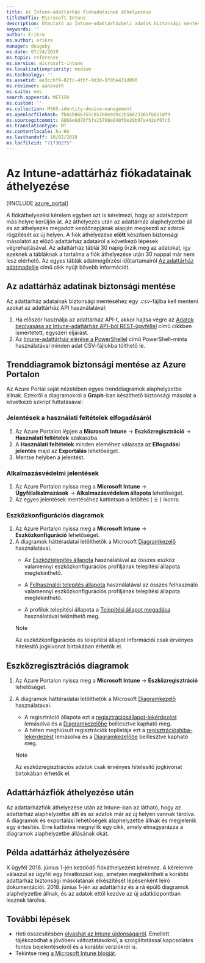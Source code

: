 ```yaml
---
title: Az Intune-adattárház fiókadatainak áthelyezése
titleSuffix: Microsoft Intune
description: Útmutató az Intune-adattárházbeli adatok biztonsági mentéséhez a fiók áthelyezése esetén.
keywords: ''
author: Erikre
ms.author: erikre
manager: dougeby
ms.date: 07/24/2019
ms.topic: reference
ms.service: microsoft-intune
ms.localizationpriority: medium
ms.technology: ''
ms.assetid: ee3ccbf9-82fc-4fbf-9d3d-8f05e431d090
ms.reviewer: aanavath
ms.suite: ems
search.appverid: MET150
ms.custom: ''
ms.collection: M365-identity-device-management
ms.openlocfilehash: fb86b066755c85208e9d9c2b5b823305f6011df9
ms.sourcegitcommit: 88b6e6d70f5fa15708e640f6e20b97a442ef07c5
ms.translationtype: MT
ms.contentlocale: hu-HU
ms.lasthandoff: 10/02/2019
ms.locfileid: "71730275"
---
```

# <a name="move-your-intune-data-warehouse-account-data"></a>Az Intune-adattárház fiókadatainak áthelyezése 

[!INCLUDE [azure_portal](../includes/azure_portal.md)]

A fiókáthelyezési kérelem egyben azt is kérelmezi, hogy az adatközpont más helyre kerüljön át. Az áthelyezés után az adattárház alaphelyzetbe áll és az áthelyezés megadott kezdőnapjának alapján megkezdi az adatok rögzítését az új helyen. A fiók áthelyezése **előtt** készítsen biztonsági másolatot az előző adattárház adatairól a következő lépések végrehajtásával. Az adattárház táblái 30 napig őrzik meg az adatokat, így ezeknek a tábláknak a tartalma a fiók áthelyezése után 30 nappal már nem lesz elérhető. Az egyes táblák adatmegőrzési időtartamairól [Az adattárház adatmodellje](reports-ref-data-model.md) című cikk nyújt bővebb információt. 

## <a name="back-up-your-data-warehouse-data"></a>Az adattárház adatinak biztonsági mentése 

Az adattárház adatainak biztonsági mentéséhez egy *.csv*-fájlba kell menteni azokat az adattárház API használatával:  

1. Ha először használja az adattárház API-t, akkor hajtsa végre az [Adatok beolvasása az Intune-adattárház API-ból REST-ügyféllel](reports-proc-data-rest.md) című cikkben ismertetett, egyszeri eljárást.
2. Az [Intune-adattárház elérése a PowerShellel](https://github.com/Microsoft/Intune-Data-Warehouse/tree/master/Samples/PowerShell) című PowerShell-minta használatával minden adat CSV-fájlokba tölthető le. 

## <a name="back-up-your-trend-charts-from-the-azure-portal"></a>Trenddiagramok biztonsági mentése az Azure Portalon

Az Azure Portal saját nézetében egyes trenddiagramok alaphelyzetbe állnak. Ezekről a diagramokról a **Graph**-ban készíthető biztonsági másolat a következő szkript futtatásával:   

### <a name="terms--conditions-acceptance-reports"></a>Jelentések a használati feltételek elfogadásáról
1. Az Azure Portalon lépjen a **Microsoft Intune** -> **Eszközregisztráció** -> **Használati feltételek** szakaszba.
2. A **Használati feltételek** minden eleméhez válassza az **Elfogadási jelentés** majd az **Exportálás** lehetőséget.
3. Mentse helyben a jelentést.
 
### <a name="app-protection-reports"></a>Alkalmazásvédelmi jelentések  
1. Az Azure Portalon nyissa meg a **Microsoft Intune** -> **Ügyfélalkalmazások** -> **Alkalmazásvédelem állapota** lehetőséget.
2. Az egyes jelentések mentéséhez kattintson a letöltés ( ⤓ ) ikonra.

### <a name="device-configuration-charts"></a>Eszközkonfigurációs diagramok 
1. Az Azure Portalon nyissa meg a **Microsoft Intune** -> **Eszközkonfiguráció** lehetőséget.
2. A diagramok háttéradatai letölthetők a Microsoft [Diagramkezelő](https://developer.microsoft.com/graph/graph-explorer) használatával. 
    - Az [Eszköztelepítés állapota](https://graph.microsoft.com/beta/reports/deviceConfigurationDeviceActivity/content) használatával az összes eszköz valamennyi eszközkonfigurációs profiljának telepítési állapota megtekinthető.

    - A [Felhasználói telepítés állapota](https://graph.microsoft.com/beta/reports/deviceConfigurationUserActivity/content) használatával az összes felhasználó valamennyi eszközkonfigurációs profiljának telepítési állapota megtekinthető.

    - A profilok telepítési állapota a [Telepítési állapot megadása](https://graph.microsoft.com/beta/deviceManagement/deviceConfigurations?$select=id,displayName,lastModifiedDateTime,deviceStatusOverview&$expand=deviceStatusOverview) használatával tekinthető meg.
  
    > [!NOTE]
    > Az eszközkonfigurációs és telepítési állapot információi csak érvényes hitelesítő jogkivonat birtokában érhetők el.

## <a name="device-enrollment-charts"></a>Eszközregisztrációs diagramok
1. Az Azure Portalon nyissa meg a **Microsoft Intune** -> **Eszközregisztráció** lehetőséget.
2. A diagramok háttéradatai letölthetők a Microsoft [Diagramkezelő](https://developer.microsoft.com/graph/graph-explorer) használatával.
    - A regisztráció állapota ezt a [regisztrációsállapot-lekérdezést](https://graph.microsoft.com/beta/reports/managedDeviceEnrollmentFailureTrends()/content) lemásolva és a [Diagramkezelőbe](https://developer.microsoft.com/graph/graph-explorer) beillesztve kapható meg.
    - A héten meghiúsult regisztrációk toplistája ezt a [regisztrációshiba-lekérdezést](https://graph.microsoft.com/beta/reports/managedDeviceEnrollmentTopFailures(period=null)/content) lemásolva és a [Diagramkezelőbe](https://developer.microsoft.com/graph/graph-explorer) beillesztve kapható meg.

    > [!NOTE]
    > Az eszközregisztrációs adatok csak érvényes hitelesítő jogkivonat birtokában érhetők el. 

## <a name="after-a-data-warehouse-account-move"></a>Adattárházfiók áthelyezése után

Az adattárházfiók áthelyezése után az Intune-ban az látható, hogy az adattárház alaphelyzetbe állt és az adatok már az új helyen vannak tárolva. A diagramok és exportálási lehetőségek alaphelyzetbe állnak és megjelenik egy értesítés. Erre kattintva megnyílik egy cikk, amely elmagyarázza a diagramok alaphelyzetbe állásának okát.  

## <a name="data-warehouse-move-example"></a>Példa adattárház áthelyezésére 

X ügyfél 2018. június 1-jén kezdődő fiókáthelyezést kérelmez. A kérelemre válaszul az ügyfél egy hivatkozást kap, amelyen megtekintheti a korábbi adattárház biztonsági másolatának elkészítését lépésenként leíró dokumentációt. 2018. június 1-jén az adattárház és a rá épülő diagramok alaphelyzetbe állnak, és az adatok ettől kezdve az új adatközpontban lesznek tárolva. 

## <a name="next-steps"></a>További lépések

- Heti összesítésben [olvashat az Intune újdonságairól](../fundamentals/whats-new.md). Emellett tájékozódhat a jövőbeni változtatásokról, a szolgáltatással kapcsolatos fontos bejelentésekről és a korábbi verziókról is.
- Tekintse meg [a Microsoft Intune blogját](https://go.microsoft.com/fwlink/?LinkID=273882).
